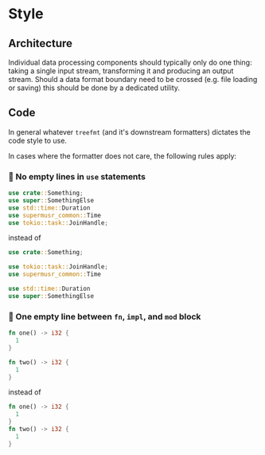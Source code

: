 # Style

## Architecture

Individual data processing components should typically only do one thing: taking a single input stream, transforming it and producing an output stream.
Should a data format boundary need to be crossed (e.g. file loading or saving) this should be done by a dedicated utility.

## Code

In general whatever `treefmt` (and it's downstream formatters) dictates the code style to use.

In cases where the formatter does not care, the following rules apply:

### :crab: No empty lines in `use` statements

```rust
use crate::Something;
use super::SomethingElse
use std::time::Duration
use supermusr_common::Time
use tokio::task::JoinHandle;
```

instead of

```rust
use crate::Something;

use tokio::task::JoinHandle;
use supermusr_common::Time

use std::time::Duration
use super::SomethingElse
```

### :crab: One empty line between `fn`, `impl`, and `mod` block

```rust
fn one() -> i32 {
  1
}

fn two() -> i32 {
  1
}
```

instead of

```rust
fn one() -> i32 {
  1
}
fn two() -> i32 {
  1
}
```
